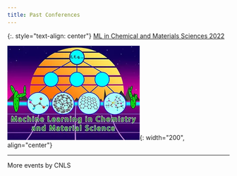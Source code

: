 ```yaml
---
title: Past Conferences
---
```


{:. style="text-align: center"} 
[ML in Chemical and Materials Sciences 2022](https://web.cvent.com/event/98d693ec-2328-4e76-bf46-c88d714cb55a/summary)

![](/assets/past_events/2023-logo.webp){: width="200", align="center"}     

--------------------       
More events by CNLS
